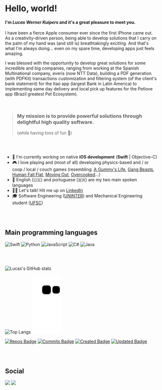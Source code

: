 # Hello, world!
#### I'm  *Lucas Werner Kuipers*  and it's a great pleasure to meet you.

I have been a fierce Apple consumer ever since the first iPhone came out. As a creativity-driven person, being able to develop solutions that I carry on the palm of my hand was (and still is) breathtakingly exciting. And that's what I'm always doing... even on my spare time, developing apps just feels amazing.

I was blessed with the opportunity to develop great solutions for some incredible and big companies, ranging from working at the Spanish Multinational company, everis (now NTT Data), building a PDF generation (with PDFKit) transactions customization and filtering system (of the client's bank statement) for the Itaú app (largest Bank in Latin America) to implementing same day delivery and local pick up features for the Petlove app (Brazil greatest Pet Ecosystem). 

<br/>

> ### My mission is to provide powerful solutions through delightful high quality software. 
> (while having tons of fun 🧩)


<br/>
<br/>

- 📱 I'm currently working on native **iOS development** (**Swift** | Objective-C)
- 🎮 I love playing and (most of all) developing physics-based and / or coop / local / couch games (resembling: [A Gummy's Life](https://store.steampowered.com/app/585190/A_Gummys_Life/), [Gang Beasts](https://store.steampowered.com/app/285900/Gang_Beasts/), [Human Fall Flat](https://store.steampowered.com/app/477160/Human_Fall_Flat/), [Moving Out](https://store.steampowered.com/app/996770/Moving_Out/), [Overcooked](https://store.steampowered.com/app/448510/Overcooked/)...)
- 💬 English (🇺🇸) and portuguese (🇧🇷) are my two main spoken languages
- 🙋‍♂️ Let's talk! Hit me up on [LinkedIn](https://www.linkedin.com/in/lucaskuipers/)
- 🎓 Software Engineering ([UNINTER](https://www.uninter.com/)) and Mechanical Engineering student ([UFSC](https://ufsc.br/))


<br/>
<br/>


## Main programming languages
![Swift](https://img.shields.io/badge/swift-F54A2A?style=for-the-badge&logo=swift&logoColor=white)
![Python](https://img.shields.io/badge/python-3670A0?style=for-the-badge&logo=python&logoColor=ffdd54)
![JavaScript](https://img.shields.io/badge/javascript-%23323330.svg?style=for-the-badge&logo=javascript&logoColor=%23F7DF1E)
![C#](https://img.shields.io/badge/c%23-%23239120.svg?style=for-the-badge&logo=c-sharp&logoColor=white)
![Java](https://img.shields.io/badge/java-%23ED8B00.svg?style=for-the-badge&logo=java&logoColor=white)

<br/>
<br/>

![Lucas's GitHub stats](https://github-readme-stats.vercel.app/api?username=lucaswkuipers&count_private=true&show_icons=true&theme=radical)

![Top Langs](https://github-readme-stats.vercel.app/api/top-langs/?username=lucaswkuipers&theme=radical)
![snake svg](https://github.com/lucaswkuipers/lucaswkuipers/blob/output/github-contribution-grid-snake.svg)

[![Repos Badge](https://badges.pufler.dev/repos/lucaswkuipers)](https://github.com/lucaswkuipers?tab=repositories)
[![Commits Badge](https://badges.pufler.dev/commits/monthly/puf17640)](https://badges.pufler.dev)
[![Created Badge](https://badges.pufler.dev/created/puf17640/git-badges)](https://badges.pufler.dev)
[![Updated Badge](https://badges.pufler.dev/updated/lucaswkuipers/lucaswkuipers)](https://badges.pufler.dev)

<br/>
<br/>

## Social 
[<img src="https://img.shields.io/badge/linkedin-%230077B5.svg?style=for-the-badge&logo=linkedin&logoColor=white">](https://www.linkedin.com/in/lucaskuipers/)
[<img src="https://img.shields.io/badge/Python_For_Engineers-%23FF0000.svg?style=for-the-badge&logo=YouTube&logoColor=white">](https://www.youtube.com/channel/UCv1K0VLoNPNj5TQDn3nKwdg/featured)

